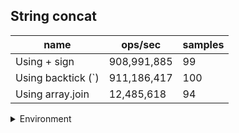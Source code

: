 ## String concat

|name|ops/sec|samples|
|-|-|-|
|Using + sign|908,991,885|99|
|Using backtick (`)|911,186,417|100|
|Using array.join|12,485,618|94|


<details>
<summary>Environment</summary>

* __Machine:__ linux x64 | 4 vCPUs | 15.2GB Mem
* __Run:__ Sat May 04 2024 01:17:37 GMT+0000 (Coordinated Universal Time)
</details>

<!--
{"environment":{"platform":"linux","arch":"x64","cpus":4,"totalMemory":15.245216369628906},"benchmarks":[{"name":"Using + sign","opsSec":908991885.2454195,"samples":6},{"name":"Using backtick (`)","opsSec":911186417.3362567,"samples":6},{"name":"Using array.join","opsSec":12485618.255189193,"samples":5}]}-->
